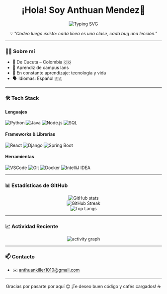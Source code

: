 <h1 align="center">¡Hola! Soy Anthuan Mendez👋</h1>

<p align="center">
  <img src="https://readme-typing-svg.herokuapp.com?font=Fira+Code&duration=3500&pause=1000&color=00F7FF&center=true&vCenter=true&width=440&lines=Desarrollador+de+Software+💻;Docente+de+Programaci%C3%B3n+📘;Amante+del+C%C3%B3digo+y+el+Caf%C3%A9+☕;Siempre+aprendiendo+algo+nuevo+🚀" alt="Typing SVG" />
</p>

<p align="center">💡 <em>"Codeo luego existo: cada línea es una clase, cada bug una lección."</em></p>

---

### 🧑‍💻 Sobre mí

- 📍 De Cucuta – Colombia 🇨🇴  
- 👨 Aprendiz de campus lans
- 🧠 En constante aprendizaje: tecnología y vida  
- 🗣️ Idiomas: Español 🇪🇸 

---

### 🛠️ Tech Stack

#### Lenguajes  
![Python](https://img.shields.io/badge/Python-3776AB?style=flat&logo=python&logoColor=white)
![Java](https://img.shields.io/badge/Java-ED8B00?style=flat&logo=java&logoColor=white)
![Node.js](https://img.shields.io/badge/Node.js-339933?style=flat&logo=node.js&logoColor=white)
![SQL](https://img.shields.io/badge/SQL-4479A1?style=flat&logo=mysql&logoColor=white)

#### Frameworks & Librerías  
![React](https://img.shields.io/badge/React-20232A?style=flat&logo=react&logoColor=61DAFB)
![Django](https://img.shields.io/badge/Django-092E20?style=flat&logo=django&logoColor=white)
![Spring Boot](https://img.shields.io/badge/Spring_Boot-6DB33F?style=flat&logo=spring-boot&logoColor=white)

#### Herramientas  
![VSCode](https://img.shields.io/badge/VS_Code-007ACC?style=flat&logo=visual-studio-code&logoColor=white)
![Git](https://img.shields.io/badge/Git-F05032?style=flat&logo=git&logoColor=white)
![Docker](https://img.shields.io/badge/Docker-2496ED?style=flat&logo=docker&logoColor=white)
![IntelliJ IDEA](https://img.shields.io/badge/IntelliJ_IDEA-000000?style=flat&logo=intellij-idea&logoColor=white)

---

### 📊 Estadísticas de GitHub

<p align="center">
  <img src="https://github-readme-stats.vercel.app/api?username=cristian7712&show_icons=true&theme=tokyonight&hide_title=true&count_private=true" alt="GitHub stats" />
  <br />
  <img src="https://github-readme-streak-stats.herokuapp.com/?user=cristian7712&theme=tokyonight" alt="GitHub Streak" />
  <br />
  <img src="https://github-readme-stats.vercel.app/api/top-langs/?username=cristian7712&layout=compact&theme=tokyonight&langs_count=6" alt="Top Langs" />
</p>

---

### 📈 Actividad Reciente

<p align="center">
  <img src="https://github-readme-activity-graph.vercel.app/graph?username=cristian7712&theme=tokyo-night&area=true" alt="activity graph" />
</p>

---

### 📫 Contacto

- ✉️ anthuankiller1010@gmail.com 

---

<p align="center">Gracias por pasarte por aquí 😊 ¡Te deseo buen código y cafés cargados! ☕</p>

<!---
anthuankk/anthuankk is a ✨ special ✨ repository because its `README.md` (this file) appears on your GitHub profile.
You can click the Preview link to take a look at your changes.
--->
